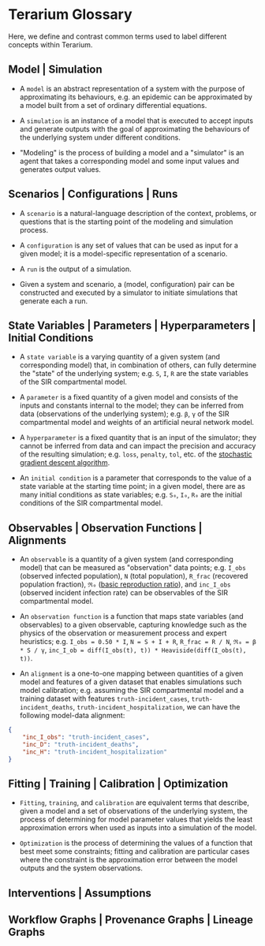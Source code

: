 # Terarium Glossary

Here, we define and contrast common terms used to label different concepts within Terarium.

## Model | Simulation

* A `model` is an abstract representation of a system with the purpose of approximating its behaviours,
e.g. an epidemic can be approximated by a model built from a set of ordinary differential equations.

* A `simulation` is an instance of a model that is executed to accept inputs and generate outputs with the goal of approximating the behaviours of the underlying system under different conditions.

* "Modeling" is the process of building a model and a "simulator" is an agent that takes a corresponding model and some input values and generates output values.

## Scenarios | Configurations | Runs

* A `scenario` is a natural-language description of the context, problems, or questions that is the starting point of the modeling and simulation process.

* A `configuration` is any set of values that can be used as input for a given model; it is a model-specific representation of a scenario.

* A `run` is the output of a simulation.

* Given a system and scenario, a (model, configuration) pair can be constructed and executed by a simulator to initiate simulations that generate each a run.

## State Variables | Parameters | Hyperparameters | Initial Conditions

* A `state variable` is a varying quantity of a given system (and corresponding model) that, in combination of others, can fully determine the "state" of the underlying system;
e.g. `S`, `I`, `R` are the state variables of the SIR compartmental model.

* A `parameter` is a fixed quantity of a given model and consists of the inputs and constants internal to the model; they can be inferred from data (observations of the underlying system);
e.g. `β`, `γ` of the SIR compartmental model and weights of an artificial neural network model.

* A `hyperparameter` is a fixed quantity that is an input of the simulator; 
they cannot be inferred from data and can impact the precision and accuracy of the resulting simulation;
e.g. `loss`, `penalty`, `tol`, etc. of the [stochastic gradient descent algorithm](https://scikit-learn.org/stable/modules/generated/sklearn.linear_model.SGDRegressor.html#sklearn.linear_model.SGDRegressor).

* An `initial condition` is a parameter that corresponds to the value of a state variable at the starting time point; in a given model, there are as many initial conditions as state variables;
e.g. `S₀`, `I₀`, `R₀` are the initial conditions of the SIR compartmental model.

## Observables | Observation Functions | Alignments

* An `observable` is a quantity of a given system (and corresponding model) that can be measured as "observation" data points; e.g. `I_obs` (observed infected population), `N` (total population), `R_frac` (recovered population fraction), `ℜ₀` ([basic reproduction ratio](https://www.ncbi.nlm.nih.gov/pmc/articles/PMC3157160/)), and `inc_I_obs` (observed incident infection rate) can be observables of the SIR compartmental model. 

* An `observation function` is a function that maps state variables (and observables) to a given observable, capturing knowledge such as the physics of the observation or measurement process and expert heuristics;
e.g. `I_obs = 0.50 * I`, `N = S + I + R`, `R_frac = R / N`, `ℜ₀ = β * S / γ`, `inc_I_ob = diff(I_obs(t), t)) * Heaviside(diff(I_obs(t), t))`.

* An `alignment` is a one-to-one mapping between quantities of a given model and features of a given dataset that enables simulations such model calibration;
e.g. assuming the SIR compartmental model and a training dataset with features `truth-incident_cases`, `truth-incident_deaths`, `truth-incident_hospitalization`, we can have the following model-data alignment:
```json
{
    "inc_I_obs": "truth-incident_cases",
    "inc_D": "truth-incident_deaths",
    "inc_H": "truth-incident_hospitalization"
}
```

## Fitting | Training | Calibration | Optimization

* `Fitting`, `training`, and `calibration` are equivalent terms that describe, given a model and a set of observations of the underlying system, the process of determining for model parameter values 
that yields the least approximation errors when used as inputs into a simulation of the model.

* `Optimization` is the process of determining the values of a function that best meet some constraints; 
fitting and calibration are particular cases where the constraint is the approximation error between the model outputs and the system observations.

## Interventions | Assumptions



## Workflow Graphs | Provenance Graphs | Lineage Graphs


